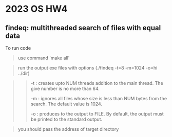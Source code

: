 # 2023 OS HW4
## findeq: multithreaded search of files with equal data


To run code

>use command 'make all'

>run the output exe files with options (./findeq -t=8 -m=1024 -o=hi ../dir)

>>-t : creates upto NUM threads addition to the main thread. The give number is no more than 64.
>>
>>-m : ignores all files whose size is less than NUM bytes from the search. The default value is 1024.
>>
>>-o : produces to the output to FILE. By default, the output must be printed to the standard output.


>you should pass the address of target directory 



